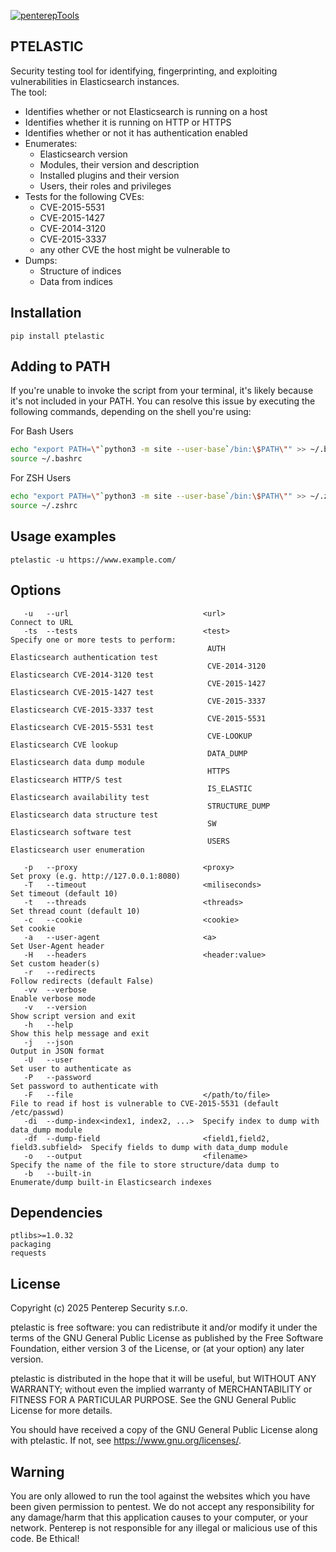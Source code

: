 [![penterepTools](https://www.penterep.com/external/penterepToolsLogo.png)](https://www.penterep.com/)


## PTELASTIC

Security testing tool for identifying, fingerprinting, and exploiting vulnerabilities in Elasticsearch instances.  
The tool:
- Identifies whether or not Elasticsearch is running on a host
- Identifies whether it is running on HTTP or HTTPS
- Identifies whether or not it has authentication enabled
- Enumerates:
   - Elasticsearch version
   - Modules, their version and description
   - Installed plugins and their version
   - Users, their roles and privileges
- Tests for the following CVEs:
   - CVE-2015-5531
   - CVE-2015-1427
   - CVE-2014-3120
   - CVE-2015-3337
   - any other CVE the host might be vulnerable to
- Dumps:
   - Structure of indices
   - Data from indices

## Installation

```
pip install ptelastic
```

## Adding to PATH
If you're unable to invoke the script from your terminal, it's likely because it's not included in your PATH. You can resolve this issue by executing the following commands, depending on the shell you're using:

For Bash Users
```bash
echo "export PATH=\"`python3 -m site --user-base`/bin:\$PATH\"" >> ~/.bashrc
source ~/.bashrc
```

For ZSH Users
```bash
echo "export PATH=\"`python3 -m site --user-base`/bin:\$PATH\"" >> ~/.zshrc
source ~/.zshrc
```

## Usage examples
```
ptelastic -u https://www.example.com/
```

## Options
```
   -u   --url                              <url>                             Connect to URL
   -ts  --tests                            <test>                            Specify one or more tests to perform:
                                            AUTH                             Elasticsearch authentication test
                                            CVE-2014-3120                    Elasticsearch CVE-2014-3120 test
                                            CVE-2015-1427                    Elasticsearch CVE-2015-1427 test
                                            CVE-2015-3337                    Elasticsearch CVE-2015-3337 test
                                            CVE-2015-5531                    Elasticsearch CVE-2015-5531 test
                                            CVE-LOOKUP                       Elasticsearch CVE lookup
                                            DATA_DUMP                        Elasticsearch data dump module
                                            HTTPS                            Elasticsearch HTTP/S test
                                            IS_ELASTIC                       Elasticsearch availability test
                                            STRUCTURE_DUMP                   Elasticsearch data structure test
                                            SW                               Elasticsearch software test
                                            USERS                            Elasticsearch user enumeration
                                                                               
   -p   --proxy                            <proxy>                           Set proxy (e.g. http://127.0.0.1:8080)
   -T   --timeout                          <miliseconds>                     Set timeout (default 10)
   -t   --threads                          <threads>                         Set thread count (default 10)
   -c   --cookie                           <cookie>                          Set cookie
   -a   --user-agent                       <a>                               Set User-Agent header
   -H   --headers                          <header:value>                    Set custom header(s)
   -r   --redirects                                                          Follow redirects (default False)
   -vv  --verbose                                                            Enable verbose mode
   -v   --version                                                            Show script version and exit
   -h   --help                                                               Show this help message and exit
   -j   --json                                                               Output in JSON format
   -U   --user                                                               Set user to authenticate as
   -P   --password                                                           Set password to authenticate with
   -F   --file                             </path/to/file>                   File to read if host is vulnerable to CVE-2015-5531 (default /etc/passwd)
   -di  --dump-index<index1, index2, ...>  Specify index to dump with data_dump module
   -df  --dump-field                       <field1,field2, field3.subfield>  Specify fields to dump with data_dump module
   -o   --output                           <filename>                        Specify the name of the file to store structure/data dump to
   -b   --built-in                                                           Enumerate/dump built-in Elasticsearch indexes
```

## Dependencies
```
ptlibs>=1.0.32
packaging
requests
```

## License

Copyright (c) 2025 Penterep Security s.r.o.

ptelastic is free software: you can redistribute it and/or modify it under the terms of the GNU General Public License as published by the Free Software Foundation, either version 3 of the License, or (at your option) any later version.

ptelastic is distributed in the hope that it will be useful, but WITHOUT ANY WARRANTY; without even the implied warranty of MERCHANTABILITY or FITNESS FOR A PARTICULAR PURPOSE. See the GNU General Public License for more details.

You should have received a copy of the GNU General Public License along with ptelastic. If not, see https://www.gnu.org/licenses/.

## Warning

You are only allowed to run the tool against the websites which
you have been given permission to pentest. We do not accept any
responsibility for any damage/harm that this application causes to your
computer, or your network. Penterep is not responsible for any illegal
or malicious use of this code. Be Ethical!






